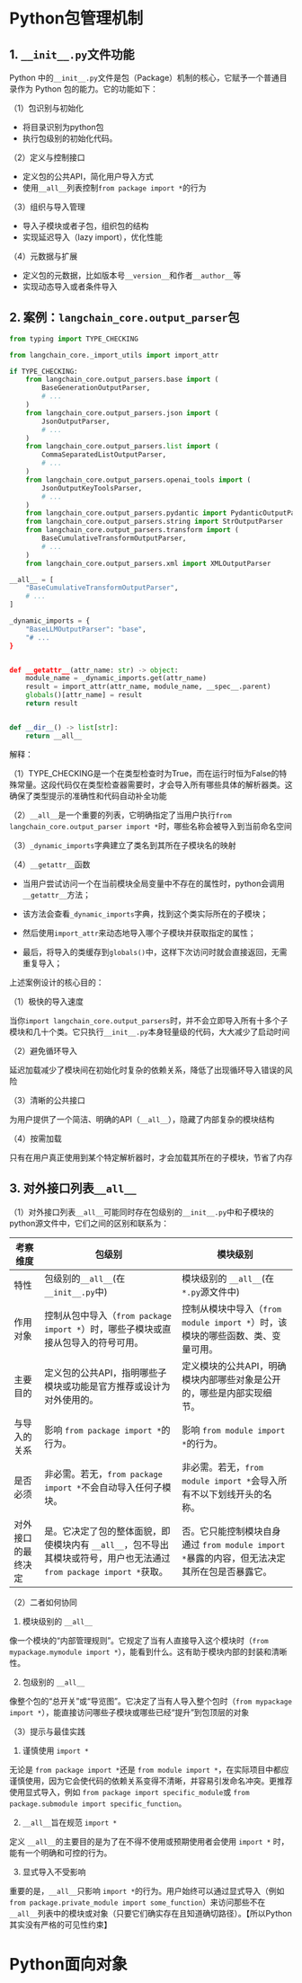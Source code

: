 # Python包管理机制

## 1. `__init__.py`文件功能
Python 中的`__init__.py`文件是包（Package）机制的核心，它赋予一个普通目录作为 Python 包的能力。它的功能如下：

（1）包识别与初始化

- 将目录识别为python包
- 执行包级别的初始化代码。

（2）定义与控制接口

- 定义包的公共API，简化用户导入方式
- 使用`__all__`列表控制`from package import *`的行为

（3）组织与导入管理

- 导入子模块或者子包，组织包的结构
- 实现延迟导入（lazy import），优化性能

（4）元数据与扩展

- 定义包的元数据，比如版本号`__version__`和作者`__author__`等
- 实现动态导入或者条件导入

## 2. 案例：`langchain_core.output_parser`包

```py
from typing import TYPE_CHECKING

from langchain_core._import_utils import import_attr

if TYPE_CHECKING:
    from langchain_core.output_parsers.base import (
        BaseGenerationOutputParser,
        # ...
    )
    from langchain_core.output_parsers.json import (
        JsonOutputParser,
        # ...
    )
    from langchain_core.output_parsers.list import (
        CommaSeparatedListOutputParser,
        # ...
    )
    from langchain_core.output_parsers.openai_tools import (
        JsonOutputKeyToolsParser,
        # ...
    )
    from langchain_core.output_parsers.pydantic import PydanticOutputParser
    from langchain_core.output_parsers.string import StrOutputParser
    from langchain_core.output_parsers.transform import (
        BaseCumulativeTransformOutputParser,
        # ...
    )
    from langchain_core.output_parsers.xml import XMLOutputParser

__all__ = [
    "BaseCumulativeTransformOutputParser",
    # ...
]

_dynamic_imports = {
    "BaseLLMOutputParser": "base",
    "# ...
}


def __getattr__(attr_name: str) -> object:
    module_name = _dynamic_imports.get(attr_name)
    result = import_attr(attr_name, module_name, __spec__.parent)
    globals()[attr_name] = result
    return result


def __dir__() -> list[str]:
    return __all__
```

解释：

（1）TYPE_CHECKING是一个在类型检查时为True，而在运行时恒为False的特殊常量。这段代码仅在类型检查器需要时，才会导入所有哪些具体的解析器类。这确保了类型提示的准确性和代码自动补全功能

（2）`__all__`是一个重要的列表，它明确指定了当用户执行`from langchain_core.output_parser import *`时，哪些名称会被导入到当前命名空间

（3）`_dynamic_imports`字典建立了类名到其所在子模块名的映射

（4）`__getattr__`函数

- 当用户尝试访问一个在当前模块全局变量中不存在的属性时，python会调用`__getattr__`方法；

- 该方法会查看`_dynamic_imports`字典，找到这个类实际所在的子模块；

- 然后使用`import_attr`来动态地导入哪个子模块并获取指定的属性；

- 最后，将导入的类缓存到`globals()`中，这样下次访问时就会直接返回，无需重复导入；

上述案例设计的核心目的：

（1）极快的导入速度

当你`import langchain_core.output_parsers`时，并不会立即导入所有十多个子模块和几十个类。它只执行`__init__.py`本身轻量级的代码，大大减少了启动时间

（2）​​避免循环导入​​

延迟加载减少了模块间在初始化时复杂的依赖关系，降低了出现循环导入错误的风险

（3）清晰的公共接口​​

为用户提供了一个简洁、明确的API（`__all__`），隐藏了内部复杂的模块结构

（4）按需加载​​

只有在用户真正使用到某个特定解析器时，才会加载其所在的子模块，节省了内存

## 3. 对外接口列表`__all__`

（1）对外接口列表`__all__`可能同时存在包级别的`__init__.py`中和子模块的python源文件中，它们之间的区别和联系为：

|考察维度|包级别|模块级别|
|---|---|---|
|特性|包级别的`__all__`(在 `__init__.py`中)|模块级别的 `__all__`(在 `*.py`源文件中)|
|​​作用对象​​|控制从​​包​​中导入（`from package import *`）时，哪些​​子模块或直接从包导入的符号​​可用。|控制从​​模块​​中导入（`from module import *`）时，该模块的哪些​​函数、类、变量​​可用。|
|​​主要目的​​|定义​​包的公共API​​，指明哪些子模块或功能是官方推荐或设计为对外使用的。|定义​​模块的公共API​​，明确模块内部哪些对象是公开的，哪些是内部实现细节。|
|​​与导入的关系​​|影响 `from package import *`的行为。|影响 `from module import *`的行为。|
|​​是否必须​​|非必需。若无，`from package import *`不会自动导入任何子模块。|非必需。若无，`from module import *`会导入所有不以下划线开头的名称。|
|​​对外接口的最终决定​​|​​是​​。它决定了包的整体面貌，即使模块内有 `__all__`，包不导出其模块或符号，用户也无法通过 `from package import *`获取。|​​否​​。它只能控制模块自身通过 `from module import *`暴露的内容，但无法决定其所在包是否暴露它。|

（2）二者如何协同

1. ​​模块级别的 `__all__​`​

像一个模块的“​​内部管理规则​​”。它规定了当有人直接导入这个模块时（`from mypackage.mymodule import *`），能看到什么。这有助于模块内部的封装和清晰性。

2. ​​包级别的 `__all__​`​

像整个包的“​​总开关​​”或“​​导览图​​”。它决定了当有人导入整个包时（`from mypackage import *`），能直接访问哪些子模块或哪些已经“提升”到包顶层的对象

（3）提示与最佳实践

1. ​​谨慎使用 `import *​`

无论是 `from package import *`还是 `from module import *`，在实际项目中都应​​谨慎使用​​，因为它会使代码的依赖关系变得不清晰，并容易引发命名冲突。更推荐使用显式导入，例如 `from package import specific_module`或 `from package.submodule import specific_function`。

2. `​​__all__`旨在规范 `import *`​​

定义 `__all__`的主要目的是为了在​​不得不使用或预期使用者会使用 `import *`​​ 时，能有一个明确和可控的行为。

3. ​​显式导入不受影响​​

重要的是，`__all__`​​只影响 `import *`的行为​​。用户始终可以通过显式导入（例如 `from package.private_module import some_function`）来访问那些不在 `__all__`列表中的模块或对象（只要它们确实存在且知道确切路径）。【所以Python其实没有严格的可见性约束】

# Python面向对象